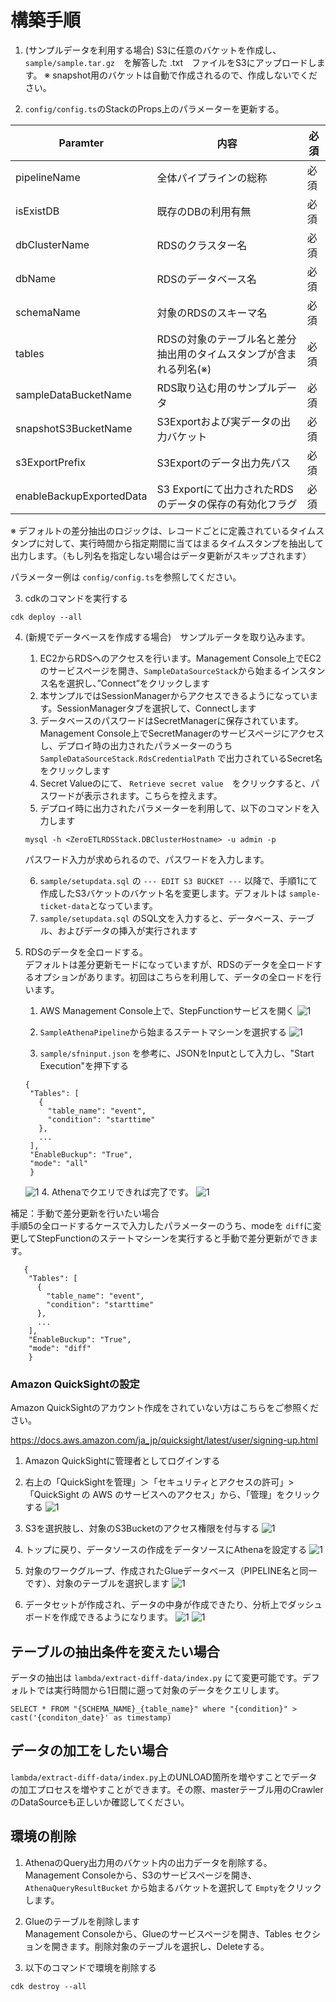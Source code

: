 
# 構築手順

1. (サンプルデータを利用する場合) S3に任意のバケットを作成し、`sample/sample.tar.gz`　を解答した .txt　ファイルをS3にアップロードします。
※ snapshot用のバケットは自動で作成されるので、作成しないでください。

2. `config/config.ts`のStackのProps上のパラメーターを更新する。

|Paramter|内容|必須|
|---|---|---|
|pipelineName|全体パイプラインの総称|必須|
|isExistDB|既存のDBの利用有無|必須|
|dbClusterName|RDSのクラスター名|必須|
|dbName|RDSのデータベース名|必須|
|schemaName|対象のRDSのスキーマ名|必須|
|tables|RDSの対象のテーブル名と差分抽出用のタイムスタンプが含まれる列名(※)|必須|
|sampleDataBucketName|RDS取り込む用のサンプルデータ|必須|
|snapshotS3BucketName|S3Exportおよび実データの出力バケット|必須|
|s3ExportPrefix|S3Exportのデータ出力先パス|必須|
|enableBackupExportedData|S3 Exportにて出力されたRDSのデータの保存の有効化フラグ|必須|


※ デフォルトの差分抽出のロジックは、レコードごとに定義されているタイムスタンプに対して、実行時間から指定期間に当てはまるタイムスタンプを抽出して出力します。（もし列名を指定しない場合はデータ更新がスキップされます）

パラメーター例は `config/config.ts`を参照してください。


3. cdkのコマンドを実行する

```
cdk deploy --all
```

4. (新規でデータベースを作成する場合)　サンプルデータを取り込みます。
   1. EC2からRDSへのアクセスを行います。Management Console上でEC2のサービスページを開き、`SampleDataSourceStack`から始まるインスタンス名を選択し、”Connect”をクリックします
   2. 本サンプルではSessionManagerからアクセスできるようになっています。SessionManagerタブを選択して、Connectします
   3. データベースのパスワードはSecretManagerに保存されています。Management Console上でSecretManagerのサービスページにアクセスし、デプロイ時の出力されたパラメーターのうち `SampleDataSourceStack.RdsCredentialPath` で出力されているSecret名をクリックします
   4. Secret Valueのにて、 `Retrieve secret value`　をクリックすると、パスワードが表示されます。こちらを控えます。
   5. デプロイ時に出力されたパラメーターを利用して、以下のコマンドを入力します 

    ```
    mysql -h <ZeroETLRDSStack.DBClusterHostname> -u admin -p
    ```
    パスワード入力が求められるので、パスワードを入力します。

   6. `sample/setupdata.sql` の `--- EDIT S3 BUCKET ---` 以降で、手順1にて作成したS3バケットのバケット名を変更します。デフォルトは `sample-ticket-data`となっています。
   7. `sample/setupdata.sql` のSQL文を入力すると、データベース、テーブル、およびデータの挿入が実行されます


5. RDSのデータを全ロードする。  
デフォルトは差分更新モードになっていますが、RDSのデータを全ロードするオプションがあります。初回はこちらを利用して、データの全ロードを行います。

   1. AWS Management Console上で、StepFunctionサービスを開く
   ![1](./image/image2.png)

   2. `SampleAthenaPipeline`から始まるステートマシーンを選択する
    ![1](./image/image3.png)

   3. `sample/sfninput.json` を参考に、JSONをInputとして入力し、"Start Execution"を押下する

   ```
   {
    "Tables": [
      {
        "table_name": "event",
        "condition": "starttime"
      },
      ...
    ],
    "EnableBuckup": "True",
    "mode": "all"
    }
   ```
   ![1](./image/image5.png)
   4. Athenaでクエリできれば完了です。
   ![1](./image/image14.png)

補足：手動で差分更新を行いたい場合  
手順5の全ロードするケースで入力したパラメーターのうち、modeを `diff`に変更してStepFunctionのステートマシーンを実行すると手動で差分更新ができます。 

```
   {
    "Tables": [
      {
        "table_name": "event",
        "condition": "starttime"
      },
      ...
    ],
    "EnableBuckup": "True",
    "mode": "diff"
    }
   ```


### Amazon QuickSightの設定

Amazon QuickSightのアカウント作成をされていない方はこちらをご参照ください。

https://docs.aws.amazon.com/ja_jp/quicksight/latest/user/signing-up.html

1. Amazon QuickSightに管理者としてログインする
2. 右上の「QuickSightを管理」＞「セキュリティとアクセスの許可」> 「QuickSight の AWS のサービスへのアクセス」から、「管理」をクリックする
![1](./image/image13.png)
3. S3を選択肢し、対象のS3Bucketのアクセス権限を付与する
![1](./image/image10.png)
4. トップに戻り、データソースの作成をデータソースにAthenaを設定する
![1](./image/image6.png)
5. 対象のワークグループ、作成されたGlueデータベース（PIPELINE名と同一です）、対象のテーブルを選択します
![1](./image/image8.png)

6. データセットが作成され、データの中身が作成できたり、分析上でダッシュボードを作成できるようになります。
![1](./image/image11.png)
![1](./image/image12.png)

## テーブルの抽出条件を変えたい場合
データの抽出は `lambda/extract-diff-data/index.py` にて変更可能です。デフォルトでは実行時間から1日間に遡って対象のデータをクエリします。

```
SELECT * FROM "{SCHEMA_NAME}_{table_name}" where "{condition}" > cast('{conditon_date}' as timestamp)
```
## データの加工をしたい場合
`lambda/extract-diff-data/index.py`上のUNLOAD箇所を増やすことでデータの加工プロセスを増やすことができます。その際、masterテーブル用のCrawlerのDataSourceも正しいか確認してください。

## 環境の削除

1. AthenaのQuery出力用のバケット内の出力データを削除する。
Management Consoleから、S3のサービスページを開き、 `AthenaQueryResultBucket` から始まるバケットを選択して `Empty`をクリックします。

2. Glueのテーブルを削除します  
Management Consoleから、Glueのサービスページを開き、Tables セクションを開きます。削除対象のテーブルを選択し、Deleteする。

3. 以下のコマンドで環境を削除する

```
cdk destroy --all
```